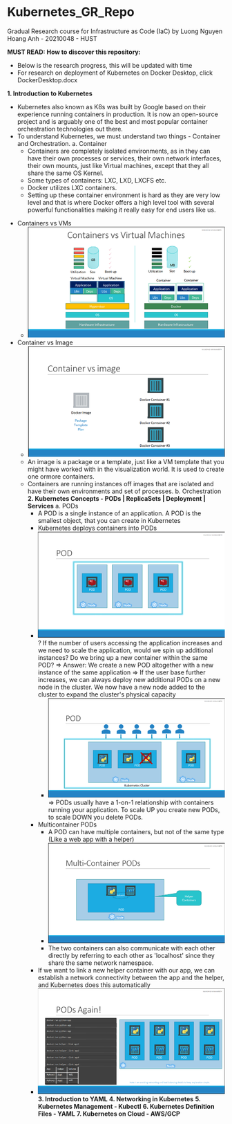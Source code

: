 # Kubernetes_GR_Repo
Gradual Research course for Infrastructure as Code (IaC) by Luong Nguyen Hoang Anh - 20210048 - HUST 

**MUST READ: How to discover this repository:**
- Below is the research progress, this will be updated with time
- For research on deployment of Kubernetes on Docker Desktop, click DockerDesktop.docx

**1. Introduction to Kubernetes**
- Kubernetes also known as K8s was built by Google based on their experience running containers in production. It is now an open-source project and is arguably one of the best and most popular container orchestration technologies out there.
- To understand Kubernetes, we must understand two things - Container and Orchestration.
  a. Container
  - Containers are completely isolated environments, as in they can have their own processes or services, their own network interfaces, their own mounts, just like Virtual machines, except that they all share the same OS Kernel.
  - Some types of containers: LXC, LXD, LXCFS etc.
  - Docker utilizes LXC containers.
  - Setting up these container environment is hard as they are very low level and that is where Docker offers a high level tool with several powerful functionalities making it really easy for end users like us.
* Containers vs VMs
  - ![alt text](https://github.com/PluckySquirrel/Kubernetes_GR_Repo/blob/master/Images/Picture1.png?raw=true)
* Container vs Image <image>
  - ![alt text](https://github.com/PluckySquirrel/Kubernetes_GR_Repo/blob/master/Images/Picture2.png?raw=true)
  - An image is a package or a template, just like a VM template that you might have worked with in the visualization world. It is used to create one ormore containers.
  - Containers are running instances off images that are isolated and have their own environments and set of processes.
  b. Orchestration
**2. Kubernetes Concepts - PODs | ReplicaSets | Deployment | Services**
  a. PODs
    - A POD is a single instance of an application. A POD is the smallest object, that you can create in Kubernetes
    - Kubernetes deploys containers into PODs <image>
    - ![alt text](https://github.com/PluckySquirrel/Kubernetes_GR_Repo/blob/master/Images/Picture3.png?raw=true)
    ? If the number of users accessing the application increases and we need to scale the application, would we spin up additional instances? Do we bring up a new container within the same POD? => Answer: We create a new POD altogether with a new instance of the same application
    => If the user base further increases, we can always deploy new additional PODs on a new node in the cluster. We now have a new node added to the cluster to expand the cluster's physical capacity
      - ![alt text](https://github.com/PluckySquirrel/Kubernetes_GR_Repo/blob/master/Images/Picture4.png?raw=true)
    => PODs usually have a 1-on-1 relationship with containers running your application. To scale UP you create new PODs, to scale DOWN you delete PODs.
    - Multicontainer PODs
      + A POD can have multiple containers, but not of the same type (Like a web app with a helper) <image>
      - ![alt text](https://github.com/PluckySquirrel/Kubernetes_GR_Repo/blob/master/Images/Picture5.png?raw=true)
      + The two containers can also communicate with each other directly by referring to each other as 'localhost' since they share the same network namespace.
    - If we want to link a new helper container with our app, we can establish a network connectivity between the app and the helper, and Kubernetes does this automatically <image>
    - ![alt text](https://github.com/PluckySquirrel/Kubernetes_GR_Repo/blob/master/Images/Picture6.png?raw=true)
**3. Introduction to YAML**
**4. Networking in Kubernetes**
**5. Kubernetes Management - Kubectl**
**6. Kubernetes Definition Files - YAML**
**7. Kubernetes on Cloud - AWS/GCP**
